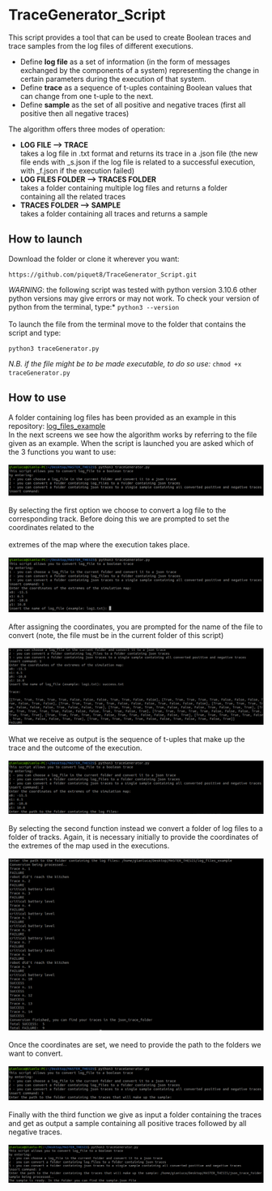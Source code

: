 # TraceGenerator_Script
This script provides a tool that can be used to create Boolean traces and trace samples from the log files of different executions. 
- Define **log file** as a set of information (in the form of messages exchanged by the components of a system) representing the change in certain parameters during the execution of that system. 
- Define **trace** as a sequence of t-uples containing Boolean values that can change from one t-uple to the next.
- Define **sample** as the set of all positive and negative traces (first all positive then all negative traces)  

The algorithm offers three modes of operation:
- **LOG FILE ⟶ TRACE**\
takes a log file in .txt format and returns its trace in a .json file (the new file ends with _s.json if the log file is related to a successful execution, with _f.json if the execution failed)
- **LOG FILES FOLDER ⟶ TRACES FOLDER**\
takes a folder containing multiple log files and returns a folder containing all the related traces
- **TRACES FOLDER ⟶ SAMPLE**\
takes a folder containing all traces and returns a sample

## How to launch
Download the folder or clone it wherever you want:
```
https://github.com/piquet8/TraceGenerator_Script.git
```
*WARNING*: the following script was tested with python version 3.10.6 other python versions may give errors or may not work.
To check your version of python from the terminal, type:* `python3 --version`
\
\
To launch the file from the terminal move to the folder that contains the script and type:
```
python3 traceGenerator.py 
```
*N.B. if the file might be to be made executable, to do so use:* `chmod +x traceGenerator.py` 

## How to use
A folder containing log files has been provided as an example in this repository: [log_files_example](https://github.com/piquet8/TraceGenerator_Script/tree/main/log_files_example)\
In the next screens we see how the algorithm works by referring to the file given as an example.
When the script is launched you are asked which of the 3 functions you want to use:\
\
![figure1](https://github.com/piquet8/TraceGenerator_Script/blob/main/media/figure1.png)\
\
By selecting the first option we choose to convert a log file to the corresponding track. Before doing this we are prompted to set the coordinates related to the \
\
extremes of the map where the execution takes place. \
\
![figure2](https://github.com/piquet8/TraceGenerator_Script/blob/main/media/figure2.png)\
\
After assigning the coordinates, you are prompted for the name of the file to convert (note, the file must be in the current folder of this script)\
\
![figure3](https://github.com/piquet8/TraceGenerator_Script/blob/main/media/figure3.png)\
\
What we receive as output is the sequence of t-uples that make up the trace and the outcome of the execution.\
\
![figure4](https://github.com/piquet8/TraceGenerator_Script/blob/main/media/figure4.png)\
\
By selecting the second function instead we convert a folder of log files to a folder of tracks. Again, it is necessary initially to provide the coordinates of the extremes of the map used in the executions.\
\
![figure5](https://github.com/piquet8/TraceGenerator_Script/blob/main/media/figure5.png)\
\
Once the coordinates are set, we need to provide the path to the folders we want to convert.\
\
![figure6](https://github.com/piquet8/TraceGenerator_Script/blob/main/media/figure6.png)\
\
Finally with the third function we give as input a folder containing the traces and get as output a sample containing all positive traces followed by all negative traces. \
\
![figure7](https://github.com/piquet8/TraceGenerator_Script/blob/main/media/figure7.png)
